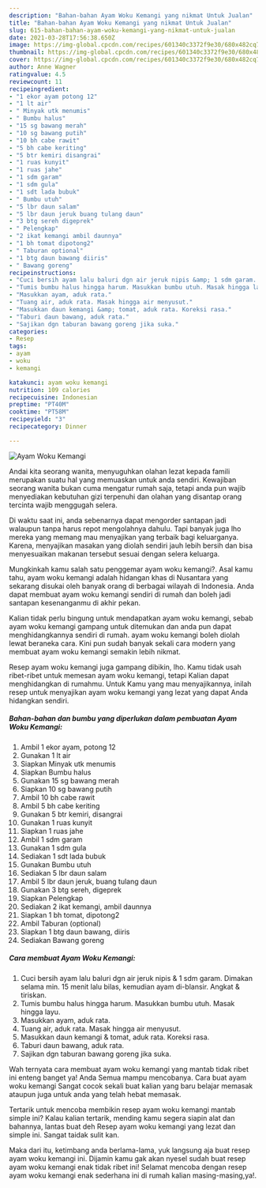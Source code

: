```yaml
---
description: "Bahan-bahan Ayam Woku Kemangi yang nikmat Untuk Jualan"
title: "Bahan-bahan Ayam Woku Kemangi yang nikmat Untuk Jualan"
slug: 615-bahan-bahan-ayam-woku-kemangi-yang-nikmat-untuk-jualan
date: 2021-03-28T17:56:38.650Z
image: https://img-global.cpcdn.com/recipes/601340c3372f9e30/680x482cq70/ayam-woku-kemangi-foto-resep-utama.jpg
thumbnail: https://img-global.cpcdn.com/recipes/601340c3372f9e30/680x482cq70/ayam-woku-kemangi-foto-resep-utama.jpg
cover: https://img-global.cpcdn.com/recipes/601340c3372f9e30/680x482cq70/ayam-woku-kemangi-foto-resep-utama.jpg
author: Anne Wagner
ratingvalue: 4.5
reviewcount: 11
recipeingredient:
- "1 ekor ayam potong 12"
- "1 lt air"
- " Minyak utk menumis"
- " Bumbu halus"
- "15 sg bawang merah"
- "10 sg bawang putih"
- "10 bh cabe rawit"
- "5 bh cabe keriting"
- "5 btr kemiri disangrai"
- "1 ruas kunyit"
- "1 ruas jahe"
- "1 sdm garam"
- "1 sdm gula"
- "1 sdt lada bubuk"
- " Bumbu utuh"
- "5 lbr daun salam"
- "5 lbr daun jeruk buang tulang daun"
- "3 btg sereh digeprek"
- " Pelengkap"
- "2 ikat kemangi ambil daunnya"
- "1 bh tomat dipotong2"
- " Taburan optional"
- "1 btg daun bawang diiris"
- " Bawang goreng"
recipeinstructions:
- "Cuci bersih ayam lalu baluri dgn air jeruk nipis &amp; 1 sdm garam. Dimakan selama min. 15 menit lalu bilas, kemudian ayam di-blansir. Angkat &amp; tiriskan."
- "Tumis bumbu halus hingga harum. Masukkan bumbu utuh. Masak hingga layu."
- "Masukkan ayam, aduk rata."
- "Tuang air, aduk rata. Masak hingga air menyusut."
- "Masukkan daun kemangi &amp; tomat, aduk rata. Koreksi rasa."
- "Taburi daun bawang, aduk rata."
- "Sajikan dgn taburan bawang goreng jika suka."
categories:
- Resep
tags:
- ayam
- woku
- kemangi

katakunci: ayam woku kemangi 
nutrition: 109 calories
recipecuisine: Indonesian
preptime: "PT40M"
cooktime: "PT58M"
recipeyield: "3"
recipecategory: Dinner

---
```



![Ayam Woku Kemangi](https://img-global.cpcdn.com/recipes/601340c3372f9e30/680x482cq70/ayam-woku-kemangi-foto-resep-utama.jpg)

Andai kita seorang wanita, menyuguhkan olahan lezat kepada famili merupakan suatu hal yang memuaskan untuk anda sendiri. Kewajiban seorang  wanita bukan cuma mengatur rumah saja, tetapi anda pun wajib menyediakan kebutuhan gizi terpenuhi dan olahan yang disantap orang tercinta wajib menggugah selera.

Di waktu  saat ini, anda sebenarnya dapat mengorder santapan jadi walaupun tanpa harus repot mengolahnya dahulu. Tapi banyak juga lho mereka yang memang mau menyajikan yang terbaik bagi keluarganya. Karena, menyajikan masakan yang diolah sendiri jauh lebih bersih dan bisa menyesuaikan makanan tersebut sesuai dengan selera keluarga. 



Mungkinkah kamu salah satu penggemar ayam woku kemangi?. Asal kamu tahu, ayam woku kemangi adalah hidangan khas di Nusantara yang sekarang disukai oleh banyak orang di berbagai wilayah di Indonesia. Anda dapat membuat ayam woku kemangi sendiri di rumah dan boleh jadi santapan kesenanganmu di akhir pekan.

Kalian tidak perlu bingung untuk mendapatkan ayam woku kemangi, sebab ayam woku kemangi gampang untuk ditemukan dan anda pun dapat menghidangkannya sendiri di rumah. ayam woku kemangi boleh diolah lewat beraneka cara. Kini pun sudah banyak sekali cara modern yang membuat ayam woku kemangi semakin lebih nikmat.

Resep ayam woku kemangi juga gampang dibikin, lho. Kamu tidak usah ribet-ribet untuk memesan ayam woku kemangi, tetapi Kalian dapat menghidangkan di rumahmu. Untuk Kamu yang mau menyajikannya, inilah resep untuk menyajikan ayam woku kemangi yang lezat yang dapat Anda hidangkan sendiri.

<!--inarticleads1-->

##### Bahan-bahan dan bumbu yang diperlukan dalam pembuatan Ayam Woku Kemangi:

1. Ambil 1 ekor ayam, potong 12
1. Gunakan 1 lt air
1. Siapkan  Minyak utk menumis
1. Siapkan  Bumbu halus
1. Gunakan 15 sg bawang merah
1. Siapkan 10 sg bawang putih
1. Ambil 10 bh cabe rawit
1. Ambil 5 bh cabe keriting
1. Gunakan 5 btr kemiri, disangrai
1. Gunakan 1 ruas kunyit
1. Siapkan 1 ruas jahe
1. Ambil 1 sdm garam
1. Gunakan 1 sdm gula
1. Sediakan 1 sdt lada bubuk
1. Gunakan  Bumbu utuh
1. Sediakan 5 lbr daun salam
1. Ambil 5 lbr daun jeruk, buang tulang daun
1. Gunakan 3 btg sereh, digeprek
1. Siapkan  Pelengkap
1. Sediakan 2 ikat kemangi, ambil daunnya
1. Siapkan 1 bh tomat, dipotong2
1. Ambil  Taburan (optional)
1. Siapkan 1 btg daun bawang, diiris
1. Sediakan  Bawang goreng




<!--inarticleads2-->

##### Cara membuat Ayam Woku Kemangi:

1. Cuci bersih ayam lalu baluri dgn air jeruk nipis &amp; 1 sdm garam. Dimakan selama min. 15 menit lalu bilas, kemudian ayam di-blansir. Angkat &amp; tiriskan.
1. Tumis bumbu halus hingga harum. Masukkan bumbu utuh. Masak hingga layu.
1. Masukkan ayam, aduk rata.
1. Tuang air, aduk rata. Masak hingga air menyusut.
1. Masukkan daun kemangi &amp; tomat, aduk rata. Koreksi rasa.
1. Taburi daun bawang, aduk rata.
1. Sajikan dgn taburan bawang goreng jika suka.




Wah ternyata cara membuat ayam woku kemangi yang mantab tidak ribet ini enteng banget ya! Anda Semua mampu mencobanya. Cara buat ayam woku kemangi Sangat cocok sekali buat kalian yang baru belajar memasak ataupun juga untuk anda yang telah hebat memasak.

Tertarik untuk mencoba membikin resep ayam woku kemangi mantab simple ini? Kalau kalian tertarik, mending kamu segera siapin alat dan bahannya, lantas buat deh Resep ayam woku kemangi yang lezat dan simple ini. Sangat taidak sulit kan. 

Maka dari itu, ketimbang anda berlama-lama, yuk langsung aja buat resep ayam woku kemangi ini. Dijamin kamu gak akan nyesel sudah buat resep ayam woku kemangi enak tidak ribet ini! Selamat mencoba dengan resep ayam woku kemangi enak sederhana ini di rumah kalian masing-masing,ya!.

